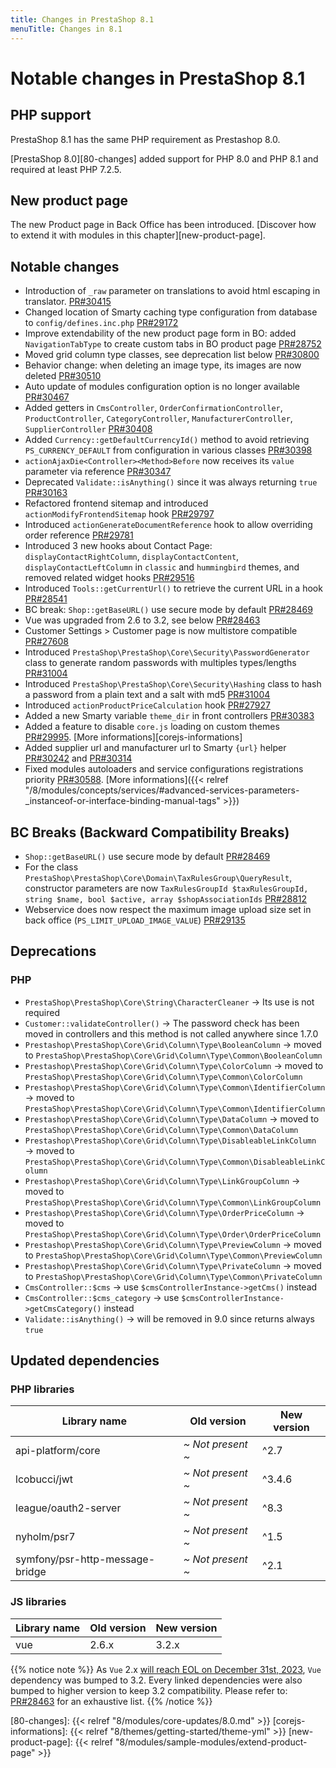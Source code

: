 ```yaml
---
title: Changes in PrestaShop 8.1
menuTitle: Changes in 8.1
---
```


<style>
/* condensed lists in this article */
#body-inner li, #body-inner li ul, li p { margin-bottom: 0.2rem}
/* deprecation indicators */
#body-inner depre {font-size: 85%; color: #666; font-style: italic; vertical-align: middle }
#body-inner depre::before {content: ' – '}
</style>

# Notable changes in PrestaShop 8.1

## PHP support

PrestaShop 8.1 has the same PHP requirement as Prestashop 8.0.

[PrestaShop 8.0][80-changes] added support for PHP 8.0 and PHP 8.1 and required at least PHP 7.2.5.

## New product page

The new Product page in Back Office has been introduced. [Discover how to extend it with modules in this chapter][new-product-page]. 

## Notable changes

* Introduction of `_raw` parameter on translations to avoid html escaping in translator. [PR#30415](https://github.com/PrestaShop/PrestaShop/pull/30415)
* Changed location of Smarty caching type configuration from database to `config/defines.inc.php` [PR#29172](https://github.com/PrestaShop/PrestaShop/pull/29172)
* Improve extendability of the new product page form in BO: added `NavigationTabType` to create custom tabs in BO product page [PR#28752](https://github.com/PrestaShop/PrestaShop/pull/28752)
* Moved grid column type classes, see deprecation list below [PR#30800](https://github.com/PrestaShop/PrestaShop/pull/30800)
* Behavior change: when deleting an image type, its images are now deleted [PR#30510](https://github.com/PrestaShop/PrestaShop/pull/30510)
* Auto update of modules configuration option is no longer available [PR#30467](https://github.com/PrestaShop/PrestaShop/pull/30467)
* Added getters in `CmsController`, `OrderConfirmationController`, `ProductController`, `CategoryController`, `ManufacturerController`, `SupplierController` [PR#30408](https://github.com/PrestaShop/PrestaShop/pull/30408)
* Added `Currency::getDefaultCurrencyId()` method to avoid retrieving `PS_CURRENCY_DEFAULT` from configuration in various classes [PR#30398](https://github.com/PrestaShop/PrestaShop/pull/30398)
* `actionAjaxDie<Controller><Method>Before` now receives its `value` parameter via reference [PR#30347](https://github.com/PrestaShop/PrestaShop/pull/30347)
* Deprecated `Validate::isAnything()` since it was always returning `true` [PR#30163](https://github.com/PrestaShop/PrestaShop/pull/30163)
* Refactored frontend sitemap and introduced `actionModifyFrontendSitemap` hook [PR#29797](https://github.com/PrestaShop/PrestaShop/pull/29797)
* Introduced `actionGenerateDocumentReference` hook to allow overriding order reference [PR#29781](https://github.com/PrestaShop/PrestaShop/pull/29781)
* Introduced 3 new hooks about Contact Page: `displayContactRightColumn`, `displayContactContent`, `displayContactLeftColumn` in `classic` and `hummingbird` themes, and removed related widget hooks [PR#29516](https://github.com/PrestaShop/PrestaShop/pull/29516)
* Introduced `Tools::getCurrentUrl()` to retrieve the current URL in a hook [PR#28541](https://github.com/PrestaShop/PrestaShop/pull/28541)
* BC break: `Shop::getBaseURL()` use secure mode by default [PR#28469](https://github.com/PrestaShop/PrestaShop/pull/28469)
* Vue was upgraded from 2.6 to 3.2, see below [PR#28463](https://github.com/PrestaShop/PrestaShop/pull/28463)
* Customer Settings > Customer page is now multistore compatible [PR#27608](https://github.com/PrestaShop/PrestaShop/pull/27608)
* Introduced `PrestaShop\PrestaShop\Core\Security\PasswordGenerator` class to generate random passwords with multiples types/lengths [PR#31004](https://github.com/PrestaShop/PrestaShop/pull/31004)
* Introduced `PrestaShop\PrestaShop\Core\Security\Hashing` class to hash a password from a plain text and a salt with md5 [PR#31004](https://github.com/PrestaShop/PrestaShop/pull/31004)
* Introduced `actionProductPriceCalculation` hook [PR#27927](https://github.com/PrestaShop/PrestaShop/pull/27927)
* Added a new Smarty variable `theme_dir` in front controllers [PR#30383](https://github.com/PrestaShop/PrestaShop/pull/30383)
* Added a feature to disable `core.js` loading on custom themes [PR#29995](https://github.com/PrestaShop/PrestaShop/pull/29995). [More informations][corejs-informations]
* Added supplier url and manufacturer url to Smarty `{url}` helper [PR#30242](https://github.com/PrestaShop/PrestaShop/pull/30342) and [PR#30314](https://github.com/PrestaShop/PrestaShop/pull/30314)
* Fixed modules autoloaders and service configurations registrations priority [PR#30588](https://github.com/PrestaShop/PrestaShop/pull/30588). [More informations]({{< relref "/8/modules/concepts/services/#advanced-services-parameters-_instanceof-or-interface-binding-manual-tags" >}})

## BC Breaks (Backward Compatibility Breaks)

* `Shop::getBaseURL()` use secure mode by default [PR#28469](https://github.com/PrestaShop/PrestaShop/pull/28469)
* For the class `PrestaShop\PrestaShop\Core\Domain\TaxRulesGroup\QueryResult`, constructor parameters are now `TaxRulesGroupId $taxRulesGroupId, string $name, bool $active, array $shopAssociationIds` [PR#28812](https://github.com/PrestaShop/PrestaShop/pull/28812)
* Webservice does now respect the maximum image upload size set in back office (`PS_LIMIT_UPLOAD_IMAGE_VALUE`) [PR#29135](https://github.com/PrestaShop/PrestaShop/pull/29135)

## Deprecations

### PHP

* `PrestaShop\PrestaShop\Core\String\CharacterCleaner` → Its use is not required
* `Customer::validateController()` → The password check has been moved in controllers and this method is not called anywhere since 1.7.0
* `Prestashop\PrestaShop\Core\Grid\Column\Type\BooleanColumn` → moved to `PrestaShop\PrestaShop\Core\Grid\Column\Type\Common\BooleanColumn`
* `Prestashop\PrestaShop\Core\Grid\Column\Type\ColorColumn` → moved to `PrestaShop\PrestaShop\Core\Grid\Column\Type\Common\ColorColumn`
* `Prestashop\PrestaShop\Core\Grid\Column\Type\Common\IdentifierColumn` → moved to `PrestaShop\PrestaShop\Core\Grid\Column\Type\Common\IdentifierColumn`
* `Prestashop\PrestaShop\Core\Grid\Column\Type\DataColumn` → moved to `PrestaShop\PrestaShop\Core\Grid\Column\Type\Common\DataColumn`
* `Prestashop\PrestaShop\Core\Grid\Column\Type\DisableableLinkColumn` → moved to `PrestaShop\PrestaShop\Core\Grid\Column\Type\Common\DisableableLinkColumn`
* `Prestashop\PrestaShop\Core\Grid\Column\Type\LinkGroupColumn` → moved to `PrestaShop\PrestaShop\Core\Grid\Column\Type\Common\LinkGroupColumn`
* `Prestashop\PrestaShop\Core\Grid\Column\Type\OrderPriceColumn` → moved to `PrestaShop\PrestaShop\Core\Grid\Column\Type\Order\OrderPriceColumn`
* `Prestashop\PrestaShop\Core\Grid\Column\Type\PreviewColumn` → moved to `PrestaShop\PrestaShop\Core\Grid\Column\Type\Common\PreviewColumn`
* `Prestashop\PrestaShop\Core\Grid\Column\Type\PrivateColumn` → moved to `PrestaShop\PrestaShop\Core\Grid\Column\Type\Common\PrivateColumn`
* `CmsController::$cms` → use `$cmsControllerInstance->getCms()` instead
* `CmsController::$cms_category` → use `$cmsControllerInstance->getCmsCategory()` instead
* `Validate::isAnything()` → will be removed in 9.0 since returns always `true`

## Updated dependencies

### PHP libraries

| Library name                       | Old version                                                   | New version   |
|------------------------------------|---------------------------------------------------------------|---------------|
| api-platform/core                  | _~ Not present ~_                                             | ^2.7          |
| lcobucci/jwt                       | _~ Not present ~_                                             | ^3.4.6        |
| league/oauth2-server               | _~ Not present ~_                                             | ^8.3          |
| nyholm/psr7                        | _~ Not present ~_                                             | ^1.5          |
| symfony/psr-http-message-bridge    | _~ Not present ~_                                             | ^2.1          |

### JS libraries

| Library name                       | Old version                                                   | New version   |
|------------------------------------|---------------------------------------------------------------|---------------|
| vue                                | 2.6.x                                                         | 3.2.x         |

{{% notice note %}}
As `Vue` 2.x [will reach EOL on December 31st, 2023](https://v2.vuejs.org/lts/), `Vue` dependency was bumped to 3.2. 
Every linked dependencies were also bumped to higher version to keep 3.2 compatibility.
Please refer to: [PR#28463](https://github.com/PrestaShop/PrestaShop/pull/28463) for an exhaustive list.
{{% /notice %}}

[80-changes]: {{< relref "8/modules/core-updates/8.0.md" >}}
[corejs-informations]: {{< relref "8/themes/getting-started/theme-yml" >}}
[new-product-page]: {{< relref "8/modules/sample-modules/extend-product-page" >}}